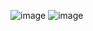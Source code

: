 ![image](https://github.com/heesoo-park/ForCodeKata/assets/80674868/9ee77610-dcd0-411b-a2f2-fee2eb7d0ff4)
![image](https://github.com/heesoo-park/ForCodeKata/assets/80674868/fdbc8262-0b8e-42e8-b1d8-9d035a5287d9)
